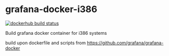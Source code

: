 # grafana-docker-i386
[![dockerhub build status](https://img.shields.io/docker/build/urfin78/grafana-docker-i386.svg)](https://hub.docker.com/r/urfin78/grafana-docker-i386/)

Build grafana docker container for i386 systems

build upon dockerfile and scripts from https://github.com/grafana/grafana-docker
